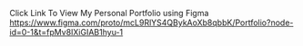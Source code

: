Click Link To View My Personal Portfolio using Figma
    https://www.figma.com/proto/mcL9RlYS4QBykAoXb8qbbK/Portfolio?node-id=0-1&t=fpMv8IXiGIAB1hyu-1
